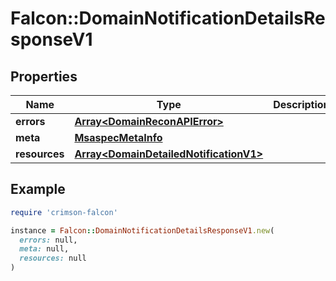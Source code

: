 # Falcon::DomainNotificationDetailsResponseV1

## Properties

| Name | Type | Description | Notes |
| ---- | ---- | ----------- | ----- |
| **errors** | [**Array&lt;DomainReconAPIError&gt;**](DomainReconAPIError.md) |  |  |
| **meta** | [**MsaspecMetaInfo**](MsaspecMetaInfo.md) |  |  |
| **resources** | [**Array&lt;DomainDetailedNotificationV1&gt;**](DomainDetailedNotificationV1.md) |  |  |

## Example

```ruby
require 'crimson-falcon'

instance = Falcon::DomainNotificationDetailsResponseV1.new(
  errors: null,
  meta: null,
  resources: null
)
```

